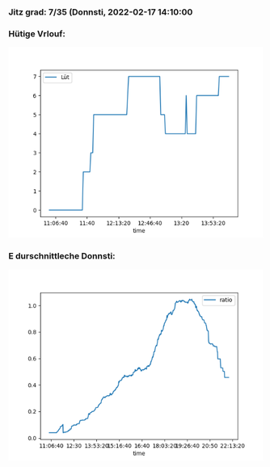 ### Jitz grad: 7/35 (Donnsti, 2022-02-17 14:10:00

### Hütige Vrlouf:
![Graph](Today.png)

### E durschnittleche Donnsti:
![Graph](Donnsti.png)